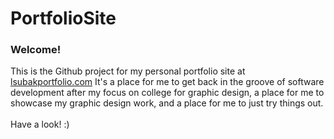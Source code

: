 # PortfolioSite
### Welcome! 
This is the Github project for my personal portfolio site at [lsubakportfolio.com](https://lsubakportfolio.com)
It's a place for me to get back in the groove of software development after my focus on college for graphic design, a place for me to showcase my graphic design work, and a place for me to just try things out.
<br /><br />Have a look! :)
